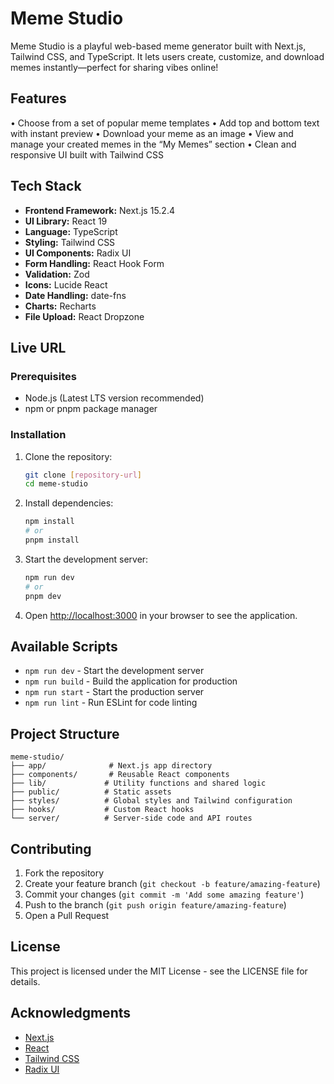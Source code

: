 # Meme Studio

Meme Studio is a playful web-based meme generator built with Next.js, Tailwind CSS, and TypeScript. It lets users create, customize, and download memes instantly—perfect for sharing vibes online!

## Features

• Choose from a set of popular meme templates
• Add top and bottom text with instant preview
• Download your meme as an image
• View and manage your created memes in the “My Memes” section
• Clean and responsive UI built with Tailwind CSS

## Tech Stack

- **Frontend Framework:** Next.js 15.2.4
- **UI Library:** React 19
- **Language:** TypeScript
- **Styling:** Tailwind CSS
- **UI Components:** Radix UI
- **Form Handling:** React Hook Form
- **Validation:** Zod
- **Icons:** Lucide React
- **Date Handling:** date-fns
- **Charts:** Recharts
- **File Upload:** React Dropzone

## Live URL

### Prerequisites

- Node.js (Latest LTS version recommended)
- npm or pnpm package manager

### Installation

1. Clone the repository:
   ```bash
   git clone [repository-url]
   cd meme-studio
   ```

2. Install dependencies:
   ```bash
   npm install
   # or
   pnpm install
   ```

3. Start the development server:
   ```bash
   npm run dev
   # or
   pnpm dev
   ```

4. Open [http://localhost:3000](http://localhost:3000) in your browser to see the application.

## Available Scripts

- `npm run dev` - Start the development server
- `npm run build` - Build the application for production
- `npm run start` - Start the production server
- `npm run lint` - Run ESLint for code linting

## Project Structure

```
meme-studio/
├── app/              # Next.js app directory
├── components/       # Reusable React components
├── lib/             # Utility functions and shared logic
├── public/          # Static assets
├── styles/          # Global styles and Tailwind configuration
├── hooks/           # Custom React hooks
└── server/          # Server-side code and API routes
```

## Contributing

1. Fork the repository
2. Create your feature branch (`git checkout -b feature/amazing-feature`)
3. Commit your changes (`git commit -m 'Add some amazing feature'`)
4. Push to the branch (`git push origin feature/amazing-feature`)
5. Open a Pull Request

## License

This project is licensed under the MIT License - see the LICENSE file for details.

## Acknowledgments

- [Next.js](https://nextjs.org/)
- [React](https://reactjs.org/)
- [Tailwind CSS](https://tailwindcss.com/)
- [Radix UI](https://www.radix-ui.com/) 
